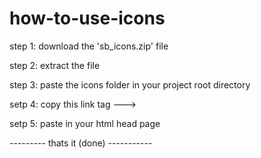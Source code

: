 # how-to-use-icons

step 1: download the 'sb_icons.zip' file

step 2: extract  the file

step 3: paste the icons folder in your project root directory 

setp 4:  copy this link tag ---> <link rel="stylesheet" href="./icons/css/icon.css">

setp 5: paste in your html head page

--------- thats it (done) -----------
